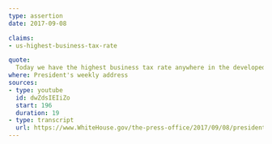 ```yaml
---
type: assertion
date: 2017-09-08

claims:
- us-highest-business-tax-rate

quote:
  Today we have the highest business tax rate anywhere in the developed world – 60 percent higher on average than our major foreign competitors. It is a crushing tax on every product Made in America, and it encourages American businesses to ship jobs and factories overseas…
where: President's weekly address
sources:
- type: youtube
  id: dwZdsIEIiZo
  start: 196
  duration: 19
- type: transcript
  url: https://www.WhiteHouse.gov/the-press-office/2017/09/08/president-donald-j-trumps-weekly-address
---
```

